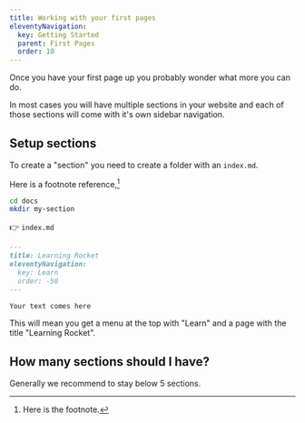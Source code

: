 ```yaml
---
title: Working with your first pages
eleventyNavigation:
  key: Getting Started
  parent: First Pages
  order: 10
---
```


Once you have your first page up you probably wonder what more you can do.

In most cases you will have multiple sections in your website and each of those sections will come with it's own sidebar navigation.

## Setup sections

To create a "section" you need to create a folder with an `index.md`.

Here is a footnote reference,[^1]

```bash
cd docs
mkdir my-section
```

👉 `index.md`

```md
---
title: Learning Rocket
eleventyNavigation:
  key: Learn
  order: -50
---

Your text comes here
```

This will mean you get a menu at the top with "Learn" and a page with the title "Learning Rocket".

## How many sections should I have?

Generally we recommend to stay below 5 sections.

[^1]: Here is the footnote.
